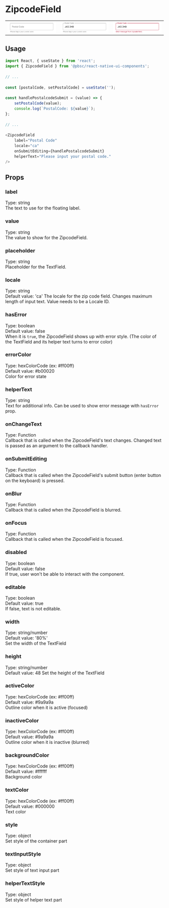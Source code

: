 # ZipcodeField
<table >
   <tr>
      <td><img src="./resources/zipcodefield.png" alt="TextField unfocused" /></td>
      <td><img src="./resources/zipcodefield_value.png" alt="TextField with placeholder" /></td>
      <td><img src="./resources/zipcodefield_error.png" alt="TextField focused" /></td>
  </tr>
</table>

## Usage

```js
import React, { useState } from 'react';
import { ZipcodeField } from '@pbsc/react-native-ui-components';

// ...

const [postalCode, setPostalCode] = useState('');

const handlePostalcodeSubmit = (value) => {
    setPostalCode(value);
    console.log(`PostalCode: ${value}`);
};

// ...

<ZipcodeField
    label="Postal Code"
    locale="ca"
    onSubmitEditing={handlePostalcodeSubmit}
    helperText="Please input your postal code."
/>
```

## Props
### label
Type: string <br/>
The text to use for the floating label.

### value
Type: string <br/>
The value to show for the ZipcodeField.

### placeholder
Type: string <br/>
Placeholder for the TextField.

### locale
Type: string <br/>
Default value: 'ca'
The locale for the zip code field. Changes maximum length of input text. Value needs to be a Locale ID.

### hasError
Type: boolean <br/>
Default value: false <br/>
When it is `true`, the ZipcodeField shows up with error style. (The color of the TextField and its helper text turns to error color)

### errorColor
Type: hexColorCode (ex: #ff00ff) <br/>
Default value: #b00020 <br/>
Color for error state

### helperText
Type: string <br/>
Text for additional info. Can be used to show error message with `hasError` prop.

### onChangeText
Type: Function <br/>
Callback that is called when the ZipcodeField's text changes. Changed text is passed as an argument to the callback handler.

### onSubmitEditing
Type: Function <br/>
Callback that is called when the ZipcodeField's submit button (enter button on the keyboard) is pressed.

### onBlur
Type: Function <br/>
Callback that is called when the ZipcodeField is blurred.

### onFocus
Type: Function <br/>
Callback that is called when the ZipcodeField is focused.

### disabled
Type: boolean <br/>
Default value: false <br/>
If true, user won't be able to interact with the component.

### editable
Type: boolean <br/>
Default value: true <br/>
If false, text is not editable.

### width
Type: string/number <br/>
Default value: '80%' <br/>
Set the width of the TextField

### height
Type: string/number <br/>
Default value: 48
Set the height of the TextField

### activeColor
Type: hexColorCode (ex: #ff00ff) <br/>
Default value: #9a9a9a <br/>
Outline color when it is active (focused)

### inactiveColor
Type: hexColorCode (ex: #ff00ff) <br/>
Default value: #9a9a9a <br/>
Outline color when it is inactive (blurred)

### backgroundColor
Type: hexColorCode (ex: #ff00ff) <br/>
Default value: #ffffff <br/>
Background color

### textColor
Type: hexColorCode (ex: #ff00ff) <br/>
Default value: #000000 <br/>
Text color

### style
Type: object <br/>
Set style of the container part

### textInputStyle
Type: object <br/>
Set style of text input part

### helperTextStyle
Type: object <br/>
Set style of helper text part
